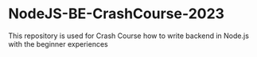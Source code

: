 # NodeJS-BE-CrashCourse-2023
This repository is used for Crash Course how to write backend in Node.js with the beginner experiences
